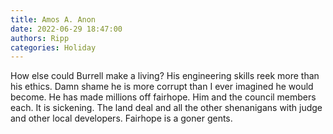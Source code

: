 ```yaml
---
title: Amos A. Anon
date: 2022-06-29 18:47:00
authors: Ripp
categories: Holiday
---
```


 How else could Burrell make a living?
His engineering skills reek more than his ethics. Damn shame he is more corrupt than I ever imagined he would become. He has made millions off fairhope. Him and the council members each. It is sickening. The land deal and all the other shenanigans with judge and other local developers. Fairhope is a goner gents.